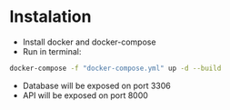 # Instalation

- Install docker and docker-compose
- Run in terminal:

```bash
docker-compose -f "docker-compose.yml" up -d --build
```

- Database will be exposed on port 3306
- API will be exposed on port 8000
